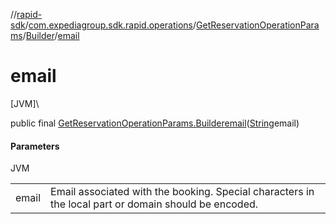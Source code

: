 //[rapid-sdk](../../../../index.md)/[com.expediagroup.sdk.rapid.operations](../../index.md)/[GetReservationOperationParams](../index.md)/[Builder](index.md)/[email](email.md)

# email

[JVM]\

public final [GetReservationOperationParams.Builder](index.md)[email](email.md)([String](https://docs.oracle.com/javase/8/docs/api/java/lang/String.html)email)

#### Parameters

JVM

| | |
|---|---|
| email | Email associated with the booking. Special characters in the local part or domain should be encoded.<br> |
